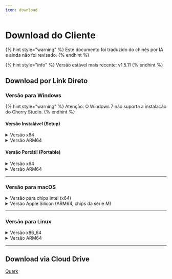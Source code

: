 ```yaml
---
icon: download
---
```

# Download do Cliente


{% hint style="warning" %}
Este documento foi traduzido do chinês por IA e ainda não foi revisado.
{% endhint %}




{% hint style="info" %}
Versão estável mais recente: v1.5.11
{% endhint %}

## Download por Link Direto

### Versão para Windows

{% hint style="warning" %}
Atenção: O Windows 7 não suporta a instalação do Cherry Studio.
{% endhint %}

#### Versão Instalável (Setup)

<details>

<summary>Versão x64</summary>

Linha principal:

【[Site Oficial do Cherry Studio](https://cherry-ai.com/download)】 【[GitHub](https://github.com/CherryHQ/cherry-studio/releases/download/v1.5.11/Cherry-Studio-1.5.11-x64-setup.exe)】

Linha alternativa:

【[Linha 1](https://download-cf.ocoolai.com/https://github.com/CherryHQ/cherry-studio/releases/download/v1.5.11/Cherry-Studio-1.5.11-x64-setup.exe)】 【[Linha 2](https://download.ocoolai.com/https://github.com/CherryHQ/cherry-studio/releases/download/v1.5.11/Cherry-Studio-1.5.11-x64-setup.exe)】 【[Linha 3](https://download.ocoolai.online/https://github.com/CherryHQ/cherry-studio/releases/download/v1.5.11/Cherry-Studio-1.5.11-x64-setup.exe)】

</details>

<details>

<summary>Versão ARM64</summary>

Linha principal:

【[Site Oficial do Cherry Studio](https://cherry-ai.com/download)】 【[GitHub](https://github.com/CherryHQ/cherry-studio/releases/download/v1.5.11/Cherry-Studio-1.5.11-arm64-setup.exe)】

Linha alternativa:

【[Linha 1](https://download-cf.ocoolai.com/https://github.com/CherryHQ/cherry-studio/releases/download/v1.5.11/Cherry-Studio-1.5.11-arm64-setup.exe)】 【[Linha 2](https://download.ocoolai.com/https://github.com/CherryHQ/cherry-studio/releases/download/v1.5.11/Cherry-Studio-1.5.11-arm64-setup.exe)】 【[Linha 3](https://download.ocoolai.online/https://github.com/CherryHQ/cherry-studio/releases/download/v1.5.11/Cherry-Studio-1.5.11-arm64-setup.exe)】

</details>

#### Versão Portátil (Portable)

<details>

<summary>Versão x64</summary>

Linha principal:

【[Site Oficial do Cherry Studio](https://cherry-ai.com/download)】 【[GitHub](https://github.com/CherryHQ/cherry-studio/releases/download/v1.5.11/Cherry-Studio-1.5.11-x64-portable.exe)】

Linha alternativa:

【[Linha 1](https://download-cf.ocoolai.com/https://github.com/CherryHQ/cherry-studio/releases/download/v1.5.11/Cherry-Studio-1.5.11-x64-portable.exe)】 【[Linha 2](https://download.ocoolai.com/https://github.com/CherryHQ/cherry-studio/releases/download/v1.5.11/Cherry-Studio-1.5.11-x64-portable.exe)】 【[Linha 3](https://download.ocoolai.online/https://github.com/CherryHQ/cherry-studio/releases/download/v1.5.11/Cherry-Studio-1.5.11-x64-portable.exe)】

</details>

<details>

<summary>Versão ARM64</summary>

Linha principal:

【[Site Oficial do Cherry Studio](https://cherry-ai.com/download)】 【[GitHub](https://github.com/CherryHQ/cherry-studio/releases/download/v1.5.11/Cherry-Studio-1.5.11-arm64-portable.exe)】

Linha alternativa:

【[Linha 1](https://download-cf.ocoolai.com/https://github.com/CherryHQ/cherry-studio/releases/download/v1.5.11/Cherry-Studio-1.5.11-arm64-portable.exe)】 【[Linha 2](https://download.ocoolai.com/https://github.com/CherryHQ/cherry-studio/releases/download/v1.5.11/Cherry-Studio-1.5.11-arm64-portable.exe)】 【[Linha 3](https://download.ocoolai.online/https://github.com/CherryHQ/cherry-studio/releases/download/v1.5.11/Cherry-Studio-1.5.11-arm64-portable.exe)】

</details>

***

### Versão para macOS

<details>

<summary>Versão para chips Intel (x64)</summary>

Linha principal:

【[Site Oficial do Cherry Studio](https://cherry-ai.com/download)】 【[GitHub](https://github.com/CherryHQ/cherry-studio/releases/download/v1.5.11/Cherry-Studio-1.5.11-x64.dmg)】

Linha alternativa:

【[Linha 1](https://download-cf.ocoolai.com/https://github.com/CherryHQ/cherry-studio/releases/download/v极11/Cherry-Studio-1.5.11.dmg)】 【[Linha 2](https://download.ocoolai.com/https://github.com/CherryHQ/cherry-studio/releases/download/v1.5.11/Cherry-Studio-1.5.11-x64.dmg)】 【[Linha 3](https://download.ocoolai.online/https://github.com/CherryHQ/cherry-studio/releases/download/v1.5.11/Cherry-Studio-1.5.11-x64.dmg)】

</details>

<details>

<summary>Versão Apple Silicon (ARM64, chips da série M)</summary>

Linha principal:

【[Site Oficial do Cherry Studio](https://cherry-ai.com/download)】 【[GitHub](https://github.com/CherryHQ/cherry-studio/releases/download/v1.5.11/Cherry-Studio-1.5.11-arm64.dmg)】

Linha alternativa:

【[Linha 1](https://download-c极.ocoolai.com/https://github.com/CherryHQ/cherry-studio/releases/download/v1.5.l1/Cherry-Studio-1.5.11-arm64.dmg)】 【[Linha 2](https://download.ocoolai.com/https://github.com/CherryHQ/cherry-studio/releases/download/v1.5.11/Cherry-Studio-1.5.11-arm64.dmg)】 【[Linha 3](https://download.ocoolai.online/https://github.com/CherryHQ/cherry-studio/releases/download/v1.5.11/Cherry-Studio-1.5.11-arm64.dmg)】

</details>

***

### Versão para Linux

<details>

<summary>Versão x86_64</summary>

Linha principal:

【[Site Oficial do Cherry Studio](https://cherry-ai.com/download)】 【[GitHub](https://github.com/CherryHQ/cherry-studio/releases/download/v1.5.11/Cherry-Studio-1.5.11-x86_64.AppImage)】

Linha alternativa:

【[Linha 1](https://download-cf.ocoolai.com/https://github.com/CherryHQ/cherry-studio/releases/download/v1.5.11/Cherry-Studio-1.5.11-x86_64.AppImage)】 【[Linha 2](https://download.ocoolai.com/https://github.com/CherryHQ/cherry-studio/releases/download/v1.5.11/Cherry-Studio-1.5.11-x86_64.AppImage)】 【[Linha 3](https://download.ocoolai.online/https://github.com/CherryHQ/cherry-studio/releases/download/v1.5.11/Cherry-Studio-1.5.11-x86_64.AppImage)】

</details>

<details>

<summary>Versão ARM64</summary>

Linha principal:

【[Site Oficial do Cherry Studio](https://cherry-ai.com/download)】 【[GitHub](https://github.com/CherryHQ/cherry-studio/releases/download/v1.5.11/Cherry-Studio-1.5.11-arm64.AppImage)】

Linha alternativa:

【[Linha 1](https://download-cf.ocoolai.com/https://github.com/CherryHQ/cherry-studio/releases/download/v1.5.11/Cherry-Studio-1.5.11-arm64.AppImage)】 【[Linha 2](https://download.ocoolai.com/https://github.com/CherryHQ/cherry-studio/releases/download/v1.5.11/Cherry-Studio-1.5.11-arm64.AppImage)】 【[Linha 3](https://download.ocoolai.online/https://github.com/CherryHQ/cherry-studio/releases/download/v1.5.11/Cherry-Studio-1.5.11-arm64-AppImage)】

</details>

***

## Download via Cloud Drive

[Quark](https://pan.quark.cn/s/4044324d0ecd#/list/share)